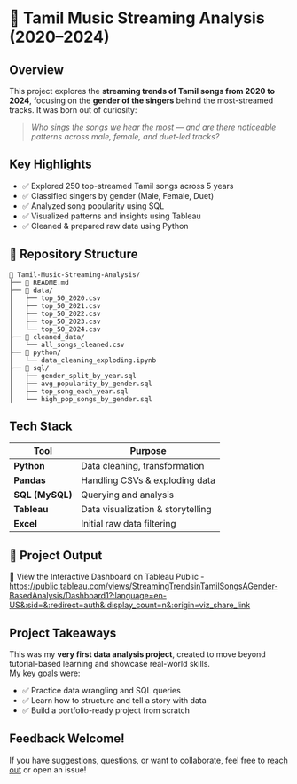 
# 🎵 Tamil Music Streaming Analysis (2020–2024)

##  Overview

This project explores the **streaming trends of Tamil songs from 2020 to 2024**, focusing on the **gender of the singers** behind the most-streamed tracks. It was born out of curiosity:  
> *Who sings the songs we hear the most — and are there noticeable patterns across male, female, and duet-led tracks?*

##  Key Highlights
- ✅ Explored 250 top-streamed Tamil songs across 5 years
- ✅ Classified singers by gender (Male, Female, Duet)
- ✅ Analyzed song popularity using SQL
- ✅ Visualized patterns and insights using Tableau
- ✅ Cleaned & prepared raw data using Python

## 📂 Repository Structure

```
📁 Tamil-Music-Streaming-Analysis/
├── 📄 README.md
├── 📂 data/
│   ├── top_50_2020.csv
│   ├── top_50_2021.csv
│   ├── top_50_2022.csv
│   ├── top_50_2023.csv
│   └── top_50_2024.csv
├── 📂 cleaned_data/
│   └── all_songs_cleaned.csv
├── 📂 python/
│   └── data_cleaning_exploding.ipynb
├── 📂 sql/
│   ├── gender_split_by_year.sql
│   ├── avg_popularity_by_gender.sql
│   ├── top_song_each_year.sql
│   └── high_pop_songs_by_gender.sql
```

##  Tech Stack

| Tool        | Purpose                           |
|-------------|-----------------------------------|
| **Python**  | Data cleaning, transformation     |
| **Pandas**  | Handling CSVs & exploding data    |
| **SQL (MySQL)** | Querying and analysis          |
| **Tableau** | Data visualization & storytelling |
| **Excel**   | Initial raw data filtering        |

## 📸 Project Output  
🔗 View the Interactive Dashboard on Tableau Public - https://public.tableau.com/views/StreamingTrendsinTamilSongsAGender-BasedAnalysis/Dashboard1?:language=en-US&:sid=&:redirect=auth&:display_count=n&:origin=viz_share_link

##  Project Takeaways

This was my **very first data analysis project**, created to move beyond tutorial-based learning and showcase real-world skills.  
My key goals were:
- ✅ Practice data wrangling and SQL queries
- ✅ Learn how to structure and tell a story with data
- ✅ Build a portfolio-ready project from scratch

##  Feedback Welcome!

If you have suggestions, questions, or want to collaborate, feel free to [reach out](mailto:your_email@example.com) or open an issue!
